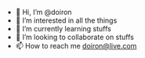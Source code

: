 - 👋 Hi, I’m @doiron
- 👀 I’m interested in all the things
- 🌱 I’m currently learning stuffs
- 💞️ I’m looking to collaborate on stuffs
- 📫 How to reach me doiron@live.com

<!---
doiron/doiron is a ✨ special ✨ repository because its `README.md` (this file) appears on your GitHub profile.
You can click the Preview link to take a look at your changes.
--->
